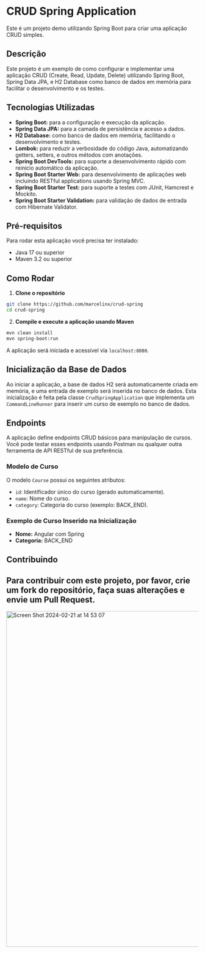 # CRUD Spring Application

Este é um projeto demo utilizando Spring Boot para criar uma aplicação CRUD simples.

## Descrição

Este projeto é um exemplo de como configurar e implementar uma aplicação CRUD (Create, Read, Update, Delete) utilizando Spring Boot, Spring Data JPA, e H2 Database como banco de dados em memória para facilitar o desenvolvimento e os testes.

## Tecnologias Utilizadas

- **Spring Boot:** para a configuração e execução da aplicação.
- **Spring Data JPA:** para a camada de persistência e acesso a dados.
- **H2 Database:** como banco de dados em memória, facilitando o desenvolvimento e testes.
- **Lombok:** para reduzir a verbosidade do código Java, automatizando getters, setters, e outros métodos com anotações.
- **Spring Boot DevTools:** para suporte a desenvolvimento rápido com reinício automático da aplicação.
- **Spring Boot Starter Web:** para desenvolvimento de aplicações web incluindo RESTful applications usando Spring MVC.
- **Spring Boot Starter Test:** para suporte a testes com JUnit, Hamcrest e Mockito.
- **Spring Boot Starter Validation:** para validação de dados de entrada com Hibernate Validator.

## Pré-requisitos

Para rodar esta aplicação você precisa ter instalado:

- Java 17 ou superior
- Maven 3.2 ou superior

## Como Rodar

1. **Clone o repositório**

```bash
git clone https://github.com/marcelinx/crud-spring
cd crud-spring
```

2. **Compile e execute a aplicação usando Maven**

```bash
mvn clean install
mvn spring-boot:run
```

A aplicação será iniciada e acessível via `localhost:8080`.

## Inicialização da Base de Dados

Ao iniciar a aplicação, a base de dados H2 será automaticamente criada em memória, e uma entrada de exemplo será inserida no banco de dados. Esta inicialização é feita pela classe `CrudSpringApplication` que implementa um `CommandLineRunner` para inserir um curso de exemplo no banco de dados.

## Endpoints

A aplicação define endpoints CRUD básicos para manipulação de cursos. Você pode testar esses endpoints usando Postman ou qualquer outra ferramenta de API RESTful de sua preferência.

### Modelo de Curso

O modelo `Course` possui os seguintes atributos:

- `id`: Identificador único do curso (gerado automaticamente).
- `name`: Nome do curso.
- `category`: Categoria do curso (exemplo: BACK_END).

### Exemplo de Curso Inserido na Inicialização

- **Nome:** Angular com Spring
- **Categoria:** BACK_END

## Contribuindo

Para contribuir com este projeto, por favor, crie um fork do repositório, faça suas alterações e envie um Pull Request.
---
<img width="878" alt="Screen Shot 2024-02-21 at 14 53 07" src="https://github.com/marcelinx/crud-spring/assets/81206036/9f2fa417-9559-461f-a30f-84fe4d2b312e">


